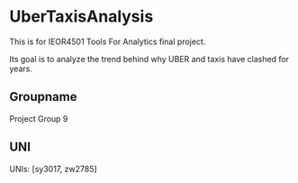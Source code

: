 # UberTaxisAnalysis
This is for IEOR4501 Tools For Analytics final project.

Its goal is to analyze the trend behind why UBER and taxis have clashed for years.


## Groupname
Project Group 9

## UNI
UNIs: [sy3017, zw2785]
